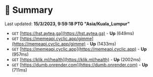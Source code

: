 # 📖 Summary
Last updated: **15/3/2023, 9:59:18 PTG "Asia/Kuala_Lumpur"**

- `GET` [https://hst.aytea.ga](https://hst.aytea.ga) - **Up** (649ms)
- `GET` [https://memeapi.cyclic.app/gimme](https://memeapi.cyclic.app/gimme) - **Up** (1433ms)
- `GET` [https://memeapi.cyclic.app](https://memeapi.cyclic.app) - **Up** (957ms)
- `GET` [https://klik.ml/health](https://klik.ml/health) - **Up** (2002ms)
- `GET` [https://dumb.onrender.com](https://dumb.onrender.com) - **Up** (711ms)

